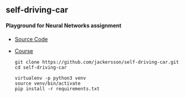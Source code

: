 ## self-driving-car

#### Playground for Neural Networks assignment
- [Source Code](https://github.com/stacymiller/stepic_neural_networks_public/tree/master/HW_3)
- [Course](https://stepik.org/course/401)


      git clone https://github.com/jackersson/self-driving-car.git
      cd self-driving-car

      virtualenv -p python3 venv
      source venv/bin/activate
      pip install -r requirements.txt
